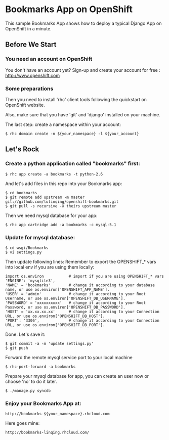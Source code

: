 Bookmarks App on OpenShift
===================

This sample Bookmarks App shows how to deploy a typical Django App on OpenShift in a minute.

Before We Start
---------------

### You need an account on OpenShift

You don't have an account yet? Sign-up and create your account for free : http://www.openshift.com

### Some preparations

Then you need to install 'rhc' client tools following the quickstart on OpenShift website.

Also, make sure that you have 'git' and 'django' installed on your machine.

The last step: create a namespace within your account:

    $ rhc domain create -n ${your_namespace} -l ${your_account}

Let's Rock
----------

### Create a python application called "bookmarks" first:

    $ rhc app create -a bookmarks -t python-2.6

And let's add files in this repo into your Bookmarks app:

    $ cd bookmarks
    $ git remote add upstream -m master git://github.com/lulinqing/openshift-bookmarks.git
    $ git pull -s recursive -X theirs upstream master

Then we need mysql database for your app:

    $ rhc app cartridge add -a bookmarks -c mysql-5.1

### Update for mysql database:

    $ cd wsgi/Bookmarks
    $ vi settings.py

Then update following lines:
Remember to export the OPENSHIFT_* vars into local env if you are using them locally:

    import os.environ           # import if you are using OPENSHIFT_* vars
    'ENGINE': 'mysqlite3',
    'NAME' = 'bookmarks'        # change it according to your database name, or use os.environ['OPENSHIFT_APP_NAME'].
    'USER' = 'admin'            # change it according to your Root Username, or use os.environ['OPENSHIFT_DB_USERNAME'].
    'PASSWORD' = 'xxxxxxxxxx'   # change it according to your Root Password, or use os.environ['OPENSHIFT_DB_PASSWORD'].
    'HOST' = 'xx.xx.xx.xx'      # change it according to your Connection URL, or use os.environ['OPENSHIFT_DB_HOST'].
    'PORT': '3306',             # change it according to your Connection URL, or use os.environ['OPENSHIFT_DB_PORT'].

Done. Let's save it:

    $ git commit -a -m 'update settings.py'
    $ git push

Forward the remote mysql service port to your local machine

    $ rhc-port-forward -a bookmarks

Prepare your mysql database for app, you can create an user now or choose 'no' to do it later.

    $ ./manage.py syncdb


### Enjoy your Bookmarks App at:

    http://bookmarks-${your_namespace}.rhcloud.com

Here goes mine:

    http://bookmarks-linqing.rhcloud.com/
